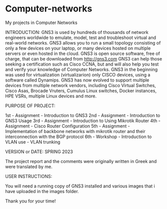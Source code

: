 # Computer-networks

My projects in Computer Networks

INTRODUCTION:
GNS3 is used by hundreds of thousands of network engineers worldwide to
emulate, model, test and troubleshoot virtual and real-world
networks. GNS3 allows you to run a small topology consisting of only a few
devices on your laptop, or many devices hosted on multiple
servers or even hosted in the cloud.
GNS3 is open source software, free of charge, that can be downloaded from http://gns3.com
GNS3 can help those seeking a certification such as Cisco CCNA, but
and will also help you test and verify your knowledge of Computer Networks.
GNS3 in the beginning was used for virtualization (virtualizarion) only CISCO
devices, using a software called Dynamips. GNS3 has now
evolved to support multiple devices from multiple network vendors,
including Cisco Virtual Switches, Cisco Asas, Brocade Vruters, Cumulus Linux
switches, Docker instances, HPE VSRs, multiple Linux devices and more.

PURPOSE OF PROJECT:

1st - Assignment - Introduction to GNS3
2nd - Assignment - Introduction to GNS3 Usage
3rd - Assignment - Introduction to Using Mikrotik Router
4th - Assignment - Cisco Router Configuration
5th - Assignment - Implementation of backbone networks with mikrotik router and their interconnection with the BGP protocol
6th - Workshop - Introduction to VLAN use - VLAN trunking

VERSION or DATE: SPRING 2023

The project report and the comments were originally written in Greek and were translated by me.

USER INSTRUCTIONS:

You will need a running copy of GNS3 installed and various images that i have uploaded in the images folder.

Thank you for your time!
